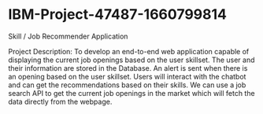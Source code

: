 # IBM-Project-47487-1660799814
Skill / Job Recommender Application

Project Description:
To develop an end-to-end web application capable of displaying the current job openings based on the user skillset. The user and their information are stored in the Database. An alert is sent when there is an opening based on the user skillset. Users will interact with the chatbot and can get the recommendations based on their skills. We can use a job search API to get the current job openings in the market which will fetch the data directly from the webpage.

